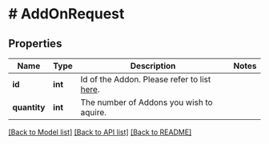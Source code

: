 # # AddOnRequest

## Properties

Name | Type | Description | Notes
------------ | ------------- | ------------- | -------------
**id** | **int** | Id of the Addon. Please refer to list [here](https://contabo.com/en/product-list/?show_ids&#x3D;true). |
**quantity** | **int** | The number of Addons you wish to aquire. |

[[Back to Model list]](../../README.md#models) [[Back to API list]](../../README.md#endpoints) [[Back to README]](../../README.md)
